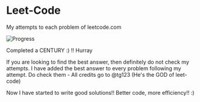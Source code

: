 # Leet-Code
My attempts to each problem of leetcode.com

![Progress](https://img.shields.io/badge/progress-129%20%2F%20285-ff69b4.svg)

Completed a CENTURY :) !! Hurray

If you are looking to find the best answer, then definitely do not check my attempts. I have added the best answer to every problem following my attempt. Do check them - All credits go to @tg123 (He's the GOD of leet-code)

Now I have started to write good solutions!! Better code, more efficiency!! :)
